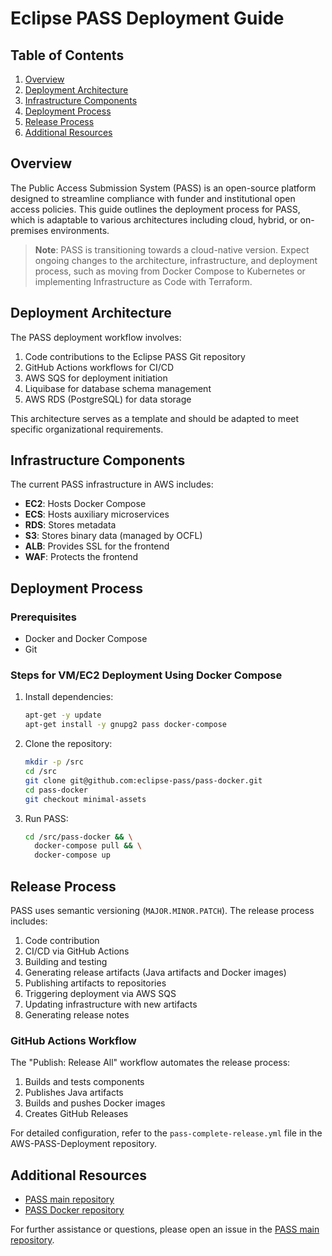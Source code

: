 # Eclipse PASS Deployment Guide

## Table of Contents
1. [Overview](#overview)
2. [Deployment Architecture](#deployment-architecture)
3. [Infrastructure Components](#infrastructure-components)
4. [Deployment Process](#deployment-process)
5. [Release Process](#release-process)
6. [Additional Resources](#additional-resources)

## Overview

The Public Access Submission System (PASS) is an open-source platform designed to streamline compliance with funder and institutional open access policies. This guide outlines the deployment process for PASS, which is adaptable to various architectures including cloud, hybrid, or on-premises environments.

> **Note**: PASS is transitioning towards a cloud-native version. Expect ongoing changes to the architecture, infrastructure, and deployment process, such as moving from Docker Compose to Kubernetes or implementing Infrastructure as Code with Terraform.

## Deployment Architecture

The PASS deployment workflow involves:

1. Code contributions to the Eclipse PASS Git repository
2. GitHub Actions workflows for CI/CD
3. AWS SQS for deployment initiation
4. Liquibase for database schema management
5. AWS RDS (PostgreSQL) for data storage

This architecture serves as a template and should be adapted to meet specific organizational requirements.

## Infrastructure Components

The current PASS infrastructure in AWS includes:

- **EC2**: Hosts Docker Compose
- **ECS**: Hosts auxiliary microservices
- **RDS**: Stores metadata
- **S3**: Stores binary data (managed by OCFL)
- **ALB**: Provides SSL for the frontend
- **WAF**: Protects the frontend

## Deployment Process

### Prerequisites
- Docker and Docker Compose
- Git

### Steps for VM/EC2 Deployment Using Docker Compose

1. Install dependencies:
   ```bash
   apt-get -y update
   apt-get install -y gnupg2 pass docker-compose
   ```

2. Clone the repository:
   ```bash
   mkdir -p /src
   cd /src
   git clone git@github.com:eclipse-pass/pass-docker.git
   cd pass-docker
   git checkout minimal-assets
   ```

3. Run PASS:
   ```bash
   cd /src/pass-docker && \
     docker-compose pull && \
     docker-compose up
   ```

## Release Process

PASS uses semantic versioning (`MAJOR.MINOR.PATCH`). The release process includes:

1. Code contribution
2. CI/CD via GitHub Actions
3. Building and testing
4. Generating release artifacts (Java artifacts and Docker images)
5. Publishing artifacts to repositories
6. Triggering deployment via AWS SQS
7. Updating infrastructure with new artifacts
8. Generating release notes

### GitHub Actions Workflow

The "Publish: Release All" workflow automates the release process:

1. Builds and tests components
2. Publishes Java artifacts
3. Builds and pushes Docker images
4. Creates GitHub Releases

For detailed configuration, refer to the `pass-complete-release.yml` file in the AWS-PASS-Deployment repository.

## Additional Resources

- [PASS main repository](https://github.com/eclipse-pass/main)
- [PASS Docker repository](https://github.com/eclipse-pass/pass-docker)

For further assistance or questions, please open an issue in the [PASS main repository](https://github.com/eclipse-pass/main/issues).
```